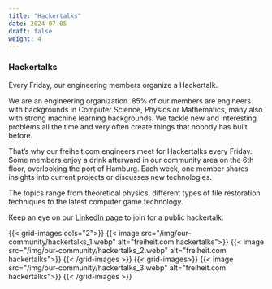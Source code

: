 ```yaml
---
title: "Hackertalks"
date: 2024-07-05
draft: false
weight: 4
---
```


### Hackertalks

Every Friday, our engineering members organize a Hackertalk.

We are an engineering organization. 85% of our members are engineers with backgrounds in Computer Science, Physics or Mathematics, many also with strong machine learning backgrounds. We tackle new and interesting problems all the time and very often create things that nobody has built before.

That’s why our freiheit.com engineers meet for Hackertalks every Friday. Some members enjoy a drink afterward in our community area on the 6th floor, overlooking the port of Hamburg. Each week, one member shares insights into current projects or discusses new technologies.

The topics range from theoretical physics, different types of file restoration techniques to the latest computer game technology.

Keep an eye on our [LinkedIn page](https://www.linkedin.com/company/freiheit-com-technologies-gmbh/) to join for a public hackertalk.


{{< grid-images cols="2">}}
    {{< image src="/img/our-community/hackertalks_1.webp" alt="freiheit.com hackertalks">}}
    {{< image src="/img/our-community/hackertalks_2.webp" alt="freiheit.com hackertalks">}}
{{< /grid-images >}}
{{< grid-images>}}
    {{< image src="/img/our-community/hackertalks_3.webp" alt="freiheit.com hackertalks">}}
{{< /grid-images >}}
